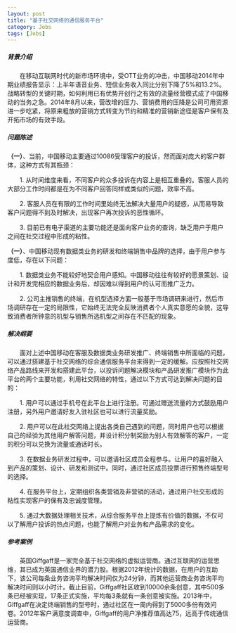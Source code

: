 ```yaml
---
layout: post
title: "基于社交网络的通信服务平台"
category: Jobs
tags: [Jobs]
---
```


##### 背景介绍

&emsp;&emsp;在移动互联网时代的新市场环境中，受OTT业务的冲击，中国移动2014年中期业绩报告显示：上半年语音业务、短信业务收入同比分别下降了5%和13.2%。战略转型的关键时期，如何利用已有优势开创行之有效的流量经营模式成了中国移动的当务之急。2014年8月以来，营改增的压力、营销费用的压降是公司可用资源进一步吃紧，将原来粗放的营销方式转变为节约和精准的营销新途径是客户保有及开拓市场的有效手段。
&nbsp;

##### 问题陈述

**（一）**、当前，中国移动主要通过10086受理客户的投诉，然而面对庞大的客户群体，这种方式有其瓶颈：

&emsp;&emsp;1. 从时间维度来看，不同客户的众多投诉在内容上是相互重叠的。客服人员的大部分工作时间都是在为不同客户回答同样或类似的问题，效率不高。

&emsp;&emsp;2. 客服人员在有限的工作时间里始终无法解决大量用户的疑惑，从而易导致客户问题得不到及时解决，出现客户再次投诉的恶性循环。

&emsp;&emsp;3. 目前已有电子渠道的主要功能还是面向客户业务的查询，缺乏用户于用户之间在社交过程中形成的粘性。

**（一）**、中国移动现有数据类业务的研发和终端销售中品牌的选择，由于用户参与度低，存在以下问题：

&emsp;&emsp;1. 数据类业务不能较好地契合用户感知。中国移动往往有较好的愿景策划、设计和开发完相应的数据业务后，却因难以得到用户的认可而推广乏力。

&emsp;&emsp;2. 公司主推销售的终端，在机型选择方面一般基于市场调研来进行，然后市场调研存在一定的局限性，它始终无法完全反映消费者个人真实意愿的全貌，这导致消费者所钟意的机型与销售所选机型之间存在不匹配的现象。

##### 解决纲要

&emsp;&emsp;面对上述中国移动在客服及数据类业务研发推广、终端销售中所面临的问题，可以通过搭建基于社交网络的综合通信服务平台来得到一定的缓解。应按照社交网络产品路线来开发和搭建此平台，以投诉问题解决模块和产品研发推广模块作为此平台的两个主要功能，利用社交网络的特性，通过以下方式可达到解决问题的目的：

&emsp;&emsp;1. 用户可以通过手机号在此平台上进行注册。可通过赠送流量的方式鼓励用户注册，另外用户邀请好友入驻社区也可以进行流量奖励。

&emsp;&emsp;2. 用户可以在此社交网络上提出各类自己遇到的问题，同时用户也可以根据自己的经验为其他用户解答问题，并设计积分制奖励为别人有效解答的客户，一定的积分可以兑换为流量或通话时长。

&emsp;&emsp;3. 在数据业务研发过程中，可以邀请社区成员全程参与。让用户的喜好融入到产品的策划、设计、研发和测试中。同时，通过社区成员投票进行预售终端型号的选择。

&emsp;&emsp;4. 在服务平台上，定期组织各类营销及非营销的活动，通过用户社交形成的粘性实现客户的保有及忠诚度管理。

&emsp;&emsp;5. 通过大数据处理相关技术，从综合服务平台上提炼有价值的数据，不仅可以了解用户投诉的热点问题，也能了解用户对业务和产品需求的变化。

##### 参考案例

&emsp;&emsp;英国Giffgaff是一家完全基于社交网络的虚拟运营商。通过互联网的运营思维，其已成为英国通信业界的潜力股。根据2012年统计的数据，在用户的互助下，该公司每条业务咨询平均解决时间仅为24分钟，而其他运营商业务咨询平均解决时间则以小时计。截止目前，Giffgaff社区收到10000余条创意，其中500多条已经被实现，17条正式实施，平均每3条就有一条创意被实施。2013年中，Giffgaff在决定终端销售的型号时，通过社区在一周内得到了5000多份有效问卷。2012年客户满意度调查中，Giffgaff的用户净推荐值高达75，远高于传统通信运营商。







